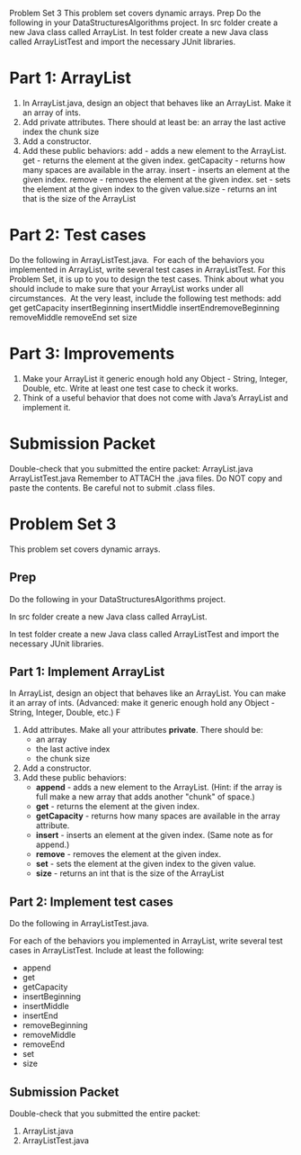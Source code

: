 Problem Set 3
​​This problem set covers dynamic arrays.
​​Prep
​​Do the following in your DataStructuresAlgorithms project.
​​In src folder create a new Java class called ArrayList.
​​In test folder create a new Java class called ArrayListTest and import the necessary JUnit libraries.

# ​​Part 1: ArrayList
1. ​​In ArrayList.java, design an object that behaves like an ArrayList. Make it an array of ints. 
2. ​​Add private attributes. There should at least be:
​​an array
​​the last active index
​​the chunk size
2. ​​Add a constructor. 
3. ​​Add these public behaviors:
​​add - adds a new element to the ArrayList. 
​​get - returns the element at the given index.
​​getCapacity - returns how many spaces are available in the array.
​​insert - inserts an element at the given index.
​​remove - removes the element at the given index.
​​set - sets the element at the given index to the given value.
​​size - returns an int that is the size of the ArrayList

# ​​Part 2: Test cases
​​Do the following in ArrayListTest.java.
​​
​​For each of the behaviors you implemented in ArrayList, write several test cases in ArrayListTest. For this Problem Set, it is up to you to design the test cases. Think about what you should include to make sure that your ArrayList works under all circumstances. 
​​
​​At the very least, include the following test methods:
​​add
​​get
​​getCapacity
​​insertBeginning
​​insertMiddle
​​insertEnd
​​removeBeginning
​​removeMiddle
​​removeEnd
​​set
​​size

# ​​Part 3: Improvements
1. ​​Make your ArrayList it generic enough hold any Object - String, Integer, Double, etc. Write at least one test case to check it works.
2. ​​Think of a useful behavior that does not come with Java’s ArrayList and implement it.

# ​​Submission Packet
​​Double-check that you submitted the entire packet:
​​ArrayList.java
​​ArrayListTest.java
​​Remember to ATTACH the .java files. Do NOT copy and paste the contents. Be careful not to submit .class files.
​​
# Problem Set 3
This problem set covers dynamic arrays.

## Prep
Do the following in your DataStructuresAlgorithms project.

In src folder create a new Java class called ArrayList.

In test folder create a new Java class called ArrayListTest and import the necessary JUnit libraries.

## Part 1: Implement ArrayList
In ArrayList, design an object that behaves like an ArrayList. You can make it an array of ints. (Advanced: make it generic enough hold any Object - String, Integer, Double, etc.)
F
1. Add attributes. Make all your attributes **private**. There should be:
   - an array
   - the last active index
   - the chunk size
2. Add a constructor.
3. Add these public behaviors:
   - **append** - adds a new element to the ArrayList. (Hint: if the array is full make a new array that adds another "chunk" of space.)
   - **get** - returns the element at the given index.
   - **getCapacity** - returns how many spaces are available in the array attribute.
   - **insert** - inserts an element at the given index. (Same note as for append.)
   - **remove** - removes the element at the given index.
   - **set** - sets the element at the given index to the given value.
   - **size** - returns an int that is the size of the ArrayList

## Part 2: Implement test cases
Do the following in ArrayListTest.java.

For each of the behaviors you implemented in ArrayList, write several test cases in ArrayListTest. Include at least the following:
   - append
   - get
   - getCapacity
   - insertBeginning
   - insertMiddle
   - insertEnd
   - removeBeginning
   - removeMiddle
   - removeEnd
   - set
   - size

## Submission Packet
Double-check that you submitted the entire packet:

1. ArrayList.java
2. ArrayListTest.java
